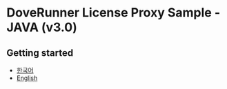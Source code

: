 # DoveRunner License Proxy Sample - JAVA (v3.0)


## Getting started
- [한국어](doc/README.ko.md)
- [English](doc/README.en.md)
